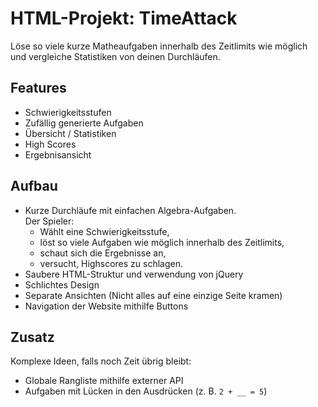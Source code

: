 # HTML-Projekt: TimeAttack
Löse so viele kurze Matheaufgaben innerhalb des Zeitlimits wie möglich<br>
und vergleiche Statistiken von deinen Durchläufen.

## Features
- Schwierigkeitsstufen
- Zufällig generierte Aufgaben
- Übersicht / Statistiken
- High Scores
- Ergebnisansicht

## Aufbau
- Kurze Durchläufe mit einfachen Algebra-Aufgaben.<br>Der Spieler:
	- Wählt eine Schwierigkeitsstufe,
	- löst so viele Aufgaben wie möglich innerhalb des Zeitlimits,
	- schaut sich die Ergebnisse an,
	- versucht, Highscores zu schlagen.
- Saubere HTML-Struktur und verwendung von jQuery
- Schlichtes Design
- Separate Ansichten (Nicht alles auf eine einzige Seite kramen)
- Navigation der Website mithilfe Buttons

## Zusatz
Komplexe Ideen, falls noch Zeit übrig bleibt:
- Globale Rangliste mithilfe externer API
- Aufgaben mit Lücken in den Ausdrücken (z. B. `2 + __ = 5`)
